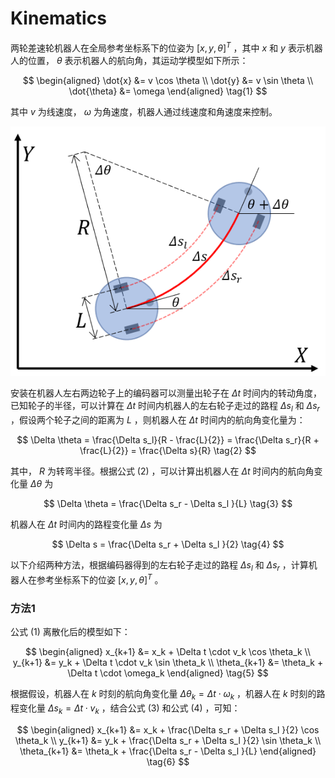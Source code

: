 # Kinematics
两轮差速轮机器人在全局参考坐标系下的位姿为 $[x, y, \theta]^T$ ，其中 $x$ 和 $y$ 表示机器人的位置， $\theta$ 表示机器人的航向角，其运动学模型如下所示：

$$
\begin{aligned}
    \dot{x} &= v \cos \theta \\
    \dot{y} &= v \sin \theta \\
    \dot{\theta} &= \omega 
\end{aligned} \tag{1}
$$

其中 $v$ 为线速度， $\omega$ 为角速度，机器人通过线速度和角速度来控制。

![encoder_odom](images/encoder_odom.png)

安装在机器人左右两边轮子上的编码器可以测量出轮子在 $\Delta t$ 时间内的转动角度，已知轮子的半径，可以计算在 $\Delta t$ 时间内机器人的左右轮子走过的路程 $\Delta s_l$ 和 $\Delta s_r$ ，假设两个轮子之间的距离为 $L$ ，则机器人在 $\Delta t$ 时间内的航向角变化量为：

$$
\Delta \theta = \frac{\Delta s_l}{R - \frac{L}{2}} = \frac{\Delta s_r}{R + \frac{L}{2}} = \frac{\Delta s}{R} \tag{2}
$$

其中， $R$ 为转弯半径。根据公式 $(2)$ ，可以计算出机器人在 $\Delta t$ 时间内的航向角变化量 $\Delta \theta$ 为

$$
\Delta \theta = \frac{\Delta s_r - \Delta s_l }{L} \tag{3}
$$

机器人在 $\Delta t$ 时间内的路程变化量 $\Delta s$ 为

$$
\Delta s = \frac{\Delta s_r + \Delta s_l }{2} \tag{4}
$$

以下介绍两种方法，根据编码器得到的左右轮子走过的路程 $\Delta s_l$ 和 $\Delta s_r$ ，计算机器人在参考坐标系下的位姿 $[x, y, \theta]^T$ 。
### 方法1

公式 $(1)$ 离散化后的模型如下：

$$ 
\begin{aligned}
    x_{k+1} &= x_k + \Delta t \cdot v_k \cos \theta_k \\
    y_{k+1} &= y_k + \Delta t \cdot v_k \sin \theta_k \\
    \theta_{k+1} &= \theta_k + \Delta t \cdot \omega_k 
\end{aligned} \tag{5}
$$

根据假设，机器人在 $k$ 时刻的航向角变化量 ${\Delta \theta}_k = \Delta t \cdot \omega_k$ ，机器人在 $k$ 时刻的路程变化量 ${\Delta s}_k = \Delta t \cdot v_k$ ，结合公式 $(3)$ 和公式 $(4)$ ，可知：

$$ 
\begin{aligned}
    x_{k+1} &= x_k + \frac{\Delta s_r + \Delta s_l }{2} \cos \theta_k \\
    y_{k+1} &= y_k + \frac{\Delta s_r + \Delta s_l }{2} \sin \theta_k \\
    \theta_{k+1} &= \theta_k + \frac{\Delta s_r - \Delta s_l }{L} 
\end{aligned} \tag{6}
$$

